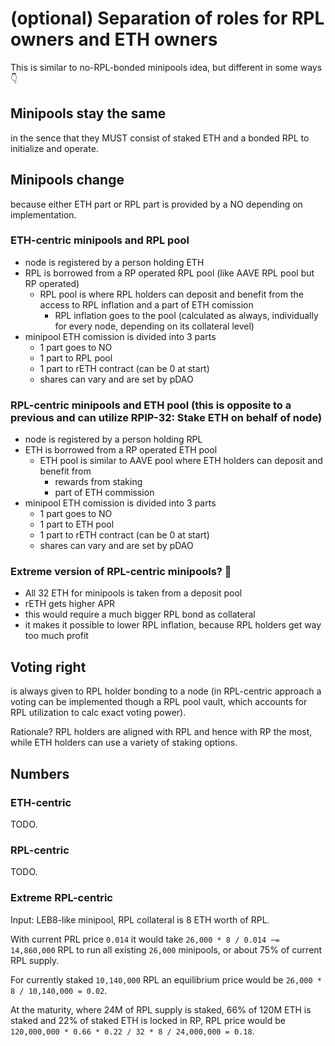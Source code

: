 # (optional) Separation of roles for RPL owners and ETH owners

This is similar to no-RPL-bonded minipools idea, but different in some ways 👇

## Minipools stay the same
in the sence that they MUST consist of staked ETH and a bonded RPL to initialize and operate.

## Minipools change
because either ETH part or RPL part is provided by a NO depending on implementation.

### ETH-centric minipools and RPL pool
- node is registered by a person holding ETH
- RPL is borrowed from a RP operated RPL pool (like AAVE RPL pool but RP operated)
  - RPL pool is where RPL holders can deposit and benefit from the access to RPL inflation and a part of ETH comission
    - RPL inflation goes to the pool (calculated as always, individually for every node, depending on its collateral level)
- minipool ETH comission is divided into 3 parts
  - 1 part goes to NO
  - 1 part to RPL pool
  - 1 part to rETH contract (can be 0 at start)
  - shares can vary and are set by pDAO

### RPL-centric minipools and ETH pool (this is opposite to a previous and can utilize RPIP-32: Stake ETH on behalf of node)
- node is registered by a person holding RPL
- ETH is borrowed from a RP operated ETH pool
  - ETH pool is similar to AAVE pool where ETH holders can deposit and benefit from
    - rewards from staking
    - part of ETH commission
- minipool ETH comission is divided into 3 parts
  - 1 part goes to NO
  - 1 part to ETH pool
  - 1 part to rETH contract (can be 0 at start)
  - shares can vary and are set by pDAO

### Extreme version of RPL-centric minipools? 🤔
- All 32 ETH for minipools is taken from a deposit pool
- rETH gets higher APR
- this would require a much bigger RPL bond as collateral
- it makes it possible to lower RPL inflation, because RPL holders get way too much profit

## Voting right
is always given to RPL holder bonding to a node (in RPL-centric approach a voting can be implemented though a RPL pool vault, which accounts for RPL utilization to calc exact voting power).

Rationale? RPL holders are aligned with RPL and hence with RP the most, while ETH holders can use a variety of staking options.

## Numbers

### ETH-centric
TODO.

### RPL-centric
TODO.

### Extreme RPL-centric
Input: LEB8-like minipool, RPL collateral is 8 ETH worth of RPL.

With current PRL price `0.014` it would take `26,000 * 8 / 0.014 ~= 14,860,000` RPL to run all existing `26,000` minipools, or about 75% of current RPL supply.

For currently staked `10,140,000` RPL an equilibrium price would be `26,000 * 8 / 10,140,000 = 0.02`.

At the maturity, where 24M of RPL supply is staked, 66% of 120M ETH is staked and 22% of staked ETH is locked in RP, RPL price would be `120,000,000 * 0.66 * 0.22 / 32 * 8 / 24,000,000 = 0.18`.
